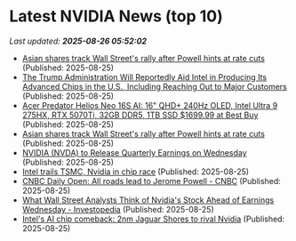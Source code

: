 # Latest NVIDIA News (top 10)
_Last updated: **2025-08-26 05:52:02**_

- [Asian shares track Wall Street's rally after Powell hints at rate cuts](https://abcnews.go.com/Business/wireStory/asian-shares-track-wall-streets-rally-after-powell-124943359) (Published: 2025-08-25)
- [The Trump Administration Will Reportedly Aid Intel in Producing Its Advanced Chips in the U.S., Including Reaching Out to Major Customers](https://wccftech.com/the-trump-administration-will-reportedly-aid-intel-in-producing-its-advanced-chips-in-the-us/) (Published: 2025-08-25)
- [Acer Predator Helios Neo 16S AI: 16" QHD+ 240Hz OLED, Intel Ultra 9 275HX, RTX 5070Ti, 32GB DDR5, 1TB SSD $1699.99 at Best Buy](https://slickdeals.net/f/18553453-acer-predator-helios-neo-16s-ai-16-qhd-240hz-oled-intel-ultra-9-275hx-rtx-5070ti-32gb-ddr5-1tb-ssd-1699-99-at-best-buy) (Published: 2025-08-25)
- [Asian shares track Wall Street's rally after Powell hints at rate cuts](https://finance.yahoo.com/news/asian-shares-track-wall-streets-052240632.html) (Published: 2025-08-25)
- [NVIDIA (NVDA) to Release Quarterly Earnings on Wednesday](https://www.etfdailynews.com/2025/08/25/nvidia-nvda-to-release-quarterly-earnings-on-wednesday/) (Published: 2025-08-25)
- [Intel trails TSMC, Nvidia in chip race](https://m.economictimes.com/markets/stocks/news/intel-trails-tsmc-nvidia-in-chip-race/trump-bets-big-on-intel/slideshow/123495040.cms) (Published: 2025-08-25)
- [CNBC Daily Open: All roads lead to Jerome Powell - CNBC](https://slashdot.org/firehose.pl?op=view&amp;id=178852862) (Published: 2025-08-25)
- [What Wall Street Analysts Think of Nvidia's Stock Ahead of Earnings Wednesday - Investopedia](https://slashdot.org/firehose.pl?op=view&amp;id=178852680) (Published: 2025-08-25)
- [Intel's AI chip comeback: 2nm Jaguar Shores to rival Nvidia](https://www.digitimes.com/news/a20250825PD217/intel-2nm-nvidia-ai-chip-market.html) (Published: 2025-08-25)
